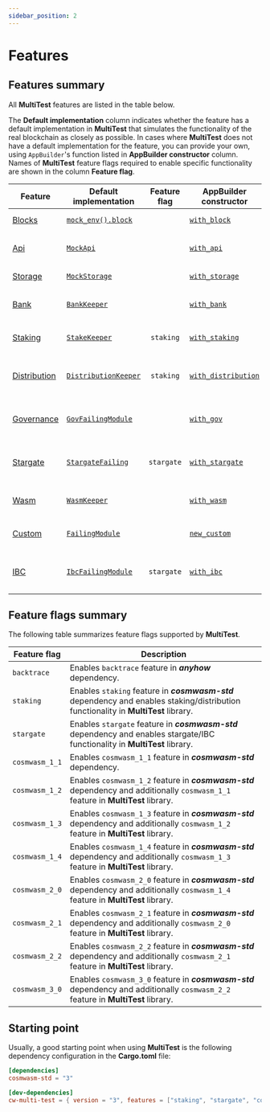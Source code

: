 ```yaml
---
sidebar_position: 2
---
```


# Features

## Features summary

All **MultiTest** features are listed in the table below.

The **Default&nbsp;implementation** column indicates whether the feature has a default
implementation in **MultiTest** that simulates the functionality of the real blockchain as closely
as possible. In cases where **MultiTest** does not have a default implementation for the feature,
you can provide your own, using `AppBuilder`'s function listed in **AppBuilder&nbsp;constructor**
column. Names of **MultiTest** feature flags required to enable specific functionality are shown
in the column **Feature&nbsp;flag**.

| Feature        | Default<br/>implementation                 | Feature<br/>flag | AppBuilder<br/>constructor                           | Functionality                                      |
|----------------|--------------------------------------------|:----------------:|------------------------------------------------------|----------------------------------------------------|
| [Blocks]       | [`mock_env().block`][mock_env_block]       |                  | [`with_block`](app-builder#with_block)               | Operations on blocks.                              |
| [Api]          | [`MockApi`][MockApi]                       |                  | [`with_api`](app-builder#with_api)                   | Access to CosmWasm API.                            |
| [Storage]      | [`MockStorage`][MockStorage]               |                  | [`with_storage`](app-builder#with_storage)           | Access to storage.                                 |
| [Bank]         | [`BankKeeper`][BankKeeper]                 |                  | [`with_bank`](app-builder#with_bank)                 | Interactions with **Bank** module.                 |
| [Staking]      | [`StakeKeeper`][StakeKeeper]               |    `staking`     | [`with_staking`](app-builder#with_staking)           | Interactions with **Staking** module.              |
| [Distribution] | [`DistributionKeeper`][DistributionKeeper] |    `staking`     | [`with_distribution`](app-builder#with_distribution) | Interactions with **Distribution** module.         |
| [Governance]   | [`GovFailingModule`][GovFailingModule]     |                  | [`with_gov`](app-builder#with_gov)                   | Interactions with **Governance** module.           |
| [Stargate]     | [`StargateFailing`][StargateFailing]       |    `stargate`    | [`with_stargate`](app-builder#with_stargate)         | Operations using `Stargate` and/or `Any` messages. |
| [Wasm]         | [`WasmKeeper`][WasmKeeper]                 |                  | [`with_wasm`](app-builder#with_wasm)                 | Interactions with **Wasm** module.                 |
| [Custom]       | [`FailingModule`][FailingModule]           |                  | [`new_custom`](app-builder#new_custom)               | Operations using custom module.                    |
| [IBC]          | [`IbcFailingModule`][IbcFailingModule]     |    `stargate`    | [`with_ibc`](app-builder#with_ibc)                   | Inter-blockchain communication operations.         |

## Feature flags summary

The following table summarizes feature flags supported by **MultiTest**.

| Feature flag   | Description                                                                                                                         |
|----------------|-------------------------------------------------------------------------------------------------------------------------------------|
| `backtrace`    | Enables `backtrace` feature in _**anyhow**_ dependency.                                                                             |
| `staking`      | Enables `staking` feature in _**cosmwasm-std**_ dependency and enables staking/distribution functionality in **MultiTest** library. |
| `stargate`     | Enables `stargate` feature in _**cosmwasm-std**_ dependency and enables stargate/IBC functionality in **MultiTest** library.        |
| `cosmwasm_1_1` | Enables `cosmwasm_1_1` feature in _**cosmwasm-std**_ dependency.                                                                    |
| `cosmwasm_1_2` | Enables `cosmwasm_1_2` feature in _**cosmwasm-std**_ dependency and additionally `cosmwasm_1_1` feature in **MultiTest** library.   |
| `cosmwasm_1_3` | Enables `cosmwasm_1_3` feature in _**cosmwasm-std**_ dependency and additionally `cosmwasm_1_2` feature in **MultiTest** library.   |
| `cosmwasm_1_4` | Enables `cosmwasm_1_4` feature in _**cosmwasm-std**_ dependency and additionally `cosmwasm_1_3` feature in **MultiTest** library.   |
| `cosmwasm_2_0` | Enables `cosmwasm_2_0` feature in _**cosmwasm-std**_ dependency and additionally `cosmwasm_1_4` feature in **MultiTest** library.   |
| `cosmwasm_2_1` | Enables `cosmwasm_2_1` feature in _**cosmwasm-std**_ dependency and additionally `cosmwasm_2_0` feature in **MultiTest** library.   |
| `cosmwasm_2_2` | Enables `cosmwasm_2_2` feature in _**cosmwasm-std**_ dependency and additionally `cosmwasm_2_1` feature in **MultiTest** library.   |
| `cosmwasm_3_0` | Enables `cosmwasm_3_0` feature in _**cosmwasm-std**_ dependency and additionally `cosmwasm_2_2` feature in **MultiTest** library.   |

## Starting point

Usually, a good starting point when using **MultiTest** is the following dependency configuration in the **Cargo.toml** file:

```toml title="Cargo.toml"
[dependencies]
cosmwasm-std = "3"

[dev-dependencies]
cw-multi-test = { version = "3", features = ["staking", "stargate", "cosmwasm_3_0"] }
```

[Blocks]: ./blocks.md
[Api]: ./api.md
[Storage]: ./storage.md
[Bank]: ./introduction.md
[Staking]: ./introduction.md
[Distribution]: ./introduction.md
[Governance]: ./governance.md
[Stargate]: ./introduction.md
[Wasm]: ./introduction.md
[Custom]: ./introduction.md
[IBC]: ./introduction.md
[mock_env_block]: https://docs.rs/cosmwasm-std/latest/cosmwasm_std/testing/fn.mock_env.html
[MockApi]: https://docs.rs/cosmwasm-std/latest/cosmwasm_std/testing/struct.MockApi.html
[MockStorage]: https://docs.rs/cosmwasm-std/latest/cosmwasm_std/testing/struct.MockStorage.html
[BankKeeper]: https://docs.rs/cw-multi-test/latest/cw_multi_test/struct.BankKeeper.html
[StakeKeeper]: https://docs.rs/cw-multi-test/latest/cw_multi_test/struct.StakeKeeper.html
[DistributionKeeper]: https://docs.rs/cw-multi-test/latest/cw_multi_test/struct.DistributionKeeper.html
[GovFailingModule]: https://docs.rs/cw-multi-test/latest/cw_multi_test/type.GovFailingModule.html
[StargateFailing]: https://docs.rs/cw-multi-test/latest/cw_multi_test/struct.StargateFailing.html
[WasmKeeper]: https://docs.rs/cw-multi-test/latest/cw_multi_test/struct.WasmKeeper.html
[FailingModule]: https://docs.rs/cw-multi-test/latest/cw_multi_test/struct.FailingModule.html
[IbcFailingModule]: https://docs.rs/cw-multi-test/latest/cw_multi_test/type.IbcFailingModule.html
